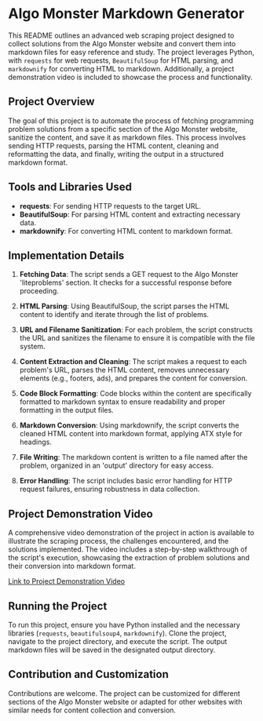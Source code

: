 # Algo Monster Markdown Generator

This README outlines an advanced web scraping project designed to collect solutions from the Algo Monster website and convert them into markdown files for easy reference and study. The project leverages Python, with `requests` for web requests, `BeautifulSoup` for HTML parsing, and `markdownify` for converting HTML to markdown. Additionally, a project demonstration video is included to showcase the process and functionality.

## Project Overview

The goal of this project is to automate the process of fetching programming problem solutions from a specific section of the Algo Monster website, sanitize the content, and save it as markdown files. This process involves sending HTTP requests, parsing the HTML content, cleaning and reformatting the data, and finally, writing the output in a structured markdown format.

## Tools and Libraries Used

- **requests**: For sending HTTP requests to the target URL.
- **BeautifulSoup**: For parsing HTML content and extracting necessary data.
- **markdownify**: For converting HTML content to markdown format.

## Implementation Details

1. **Fetching Data**: The script sends a GET request to the Algo Monster 'liteproblems' section. It checks for a successful response before proceeding.

2. **HTML Parsing**: Using BeautifulSoup, the script parses the HTML content to identify and iterate through the list of problems.

3. **URL and Filename Sanitization**: For each problem, the script constructs the URL and sanitizes the filename to ensure it is compatible with the file system.

4. **Content Extraction and Cleaning**: The script makes a request to each problem's URL, parses the HTML content, removes unnecessary elements (e.g., footers, ads), and prepares the content for conversion.

5. **Code Block Formatting**: Code blocks within the content are specifically formatted to markdown syntax to ensure readability and proper formatting in the output files.

6. **Markdown Conversion**: Using markdownify, the script converts the cleaned HTML content into markdown format, applying ATX style for headings.

7. **File Writing**: The markdown content is written to a file named after the problem, organized in an 'output' directory for easy access.

8. **Error Handling**: The script includes basic error handling for HTTP request failures, ensuring robustness in data collection.

## Project Demonstration Video

A comprehensive video demonstration of the project in action is available to illustrate the scraping process, the challenges encountered, and the solutions implemented. The video includes a step-by-step walkthrough of the script's execution, showcasing the extraction of problem solutions and their conversion into markdown format.

[Link to Project Demonstration Video](#)

## Running the Project

To run this project, ensure you have Python installed and the necessary libraries (`requests`, `beautifulsoup4`, `markdownify`). Clone the project, navigate to the project directory, and execute the script. The output markdown files will be saved in the designated output directory.

## Contribution and Customization

Contributions are welcome. The project can be customized for different sections of the Algo Monster website or adapted for other websites with similar needs for content collection and conversion.
